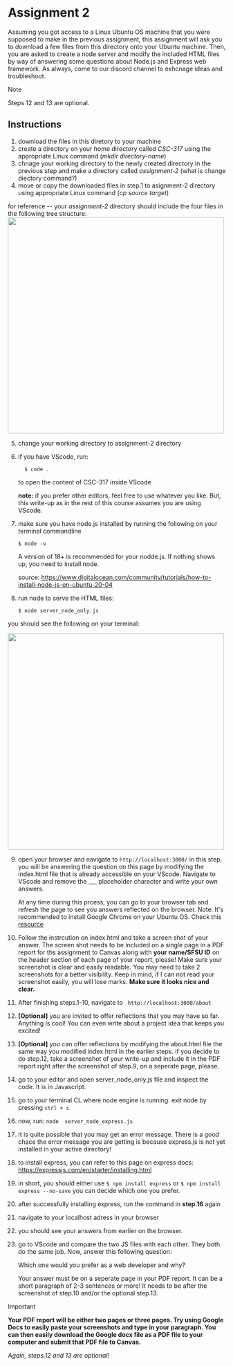 # Assignment 2
Assuming you got access to a Linux Ubuntu OS machine that you were supposed to make in the previous assignment, this assignment will ask you to download a few files from this directory onto your Ubuntu machine. Then, you are asked to create a node server and modify the included HTML files by way of answering some questions about Node.js and Express web framework. As always, come to our discord channel to exhcnage ideas and troubleshoot. 

> [!NOTE]
>  Steps 12 and 13 are optional.


## Instructions
1. download the files in this diretory to your machine
2. create a directory on your home directory called _CSC-317_ using the appropriate Linux command (_mkdir directory-name_)
3. chnage your working directory to the newly created directory in the previous step and make a directory called _assignment-2_  (what is change diectory command?)
4. move or copy the downloaded files in step.1 to asignment-2 directory using appropriate Linux command (_cp source target_)

for reference -- your _assignment-2_ directory should include the four files in the following tree structure:
     <img src="https://github.com/nina-mir/CSC317-assignments/blob/3531c552f276d66aa88291ac2bf03fb4f125d548/assignment-2/images/assignment-2-tree.png" width="500px">


5. change your working directory to assignment-2 directory
6. if you have VScode, run:
     ```
       $ code .
     ````
     to open the content of CSC-317 inside VScode
   
   **note:** if you prefer other editors, feel free to use whatever you like. But, this write-up as in the rest of this course assumes you are using VScode.
7. make sure you have node.js installed by running the following on your terminal commandline
   ```
   $ node -v
   ```
   A version of 18+ is recommended for your nodde.js. If nothing shows up, you need to install node.

   source: https://www.digitalocean.com/community/tutorials/how-to-install-node-js-on-ubuntu-20-04
8. run node to serve the HTML files:
   ```
   $ node server_node_only.js
   ```
you should see the following on your terminal: 

<img src="https://github.com/nina-mir/CSC317-assignments/blob/main/assignment-2/images/node-run.png" width="500px">

9. open your browser and navigate to ``` http://localhost:3000/ ```
in this step, you will be answering the question on this page by modifying the index.html file that is already accessible on your VScode.
Navigate to VScode and remove the ___ placeholder character and write your own answers.

     At any time during this prcess, you can go to your browser tab and refresh the page to see you answers reflected on the browser.
Note: It's recommended to install Google Chrome on your Ubuntu OS. Check this [resource](https://itsfoss.com/install-chrome-ubuntu/)

10. Follow the instrcution on index.html and take a screen shot of your answer. The screen shot needs to be included on a single page in a PDF report for ths assignment to Canvas along with **your name/SFSU ID** on the header section of each page of your report, please! Make sure your screenshot is clear and easily readable. You may need to take 2 screenshots for a better visibility. Keep in mind, if I can not read your screenshot easily, you will lose marks. **Make sure it looks nice and clear.**
11. After finishing steps.1-10, navigate to ``` http://localhost:3000/about```
12. **[Optional]** you are invited to offer reflections that you may have so far. Anything is cool! You can even write about a project idea that keeps you excited!
13. **[Optional]** you can offer reflections by modifying the about.html file the same way you modified index.html in the earlier steps.
     if you decide to do step.12, take a screenshot of your write-up and include it in the PDF report right after the screenshot of step.9, on a seperate page, please. 
15. go to your editor and open server_node_only.js file and inspect the code. It is in Javascript. 
16. go to your terminal CL where node engine is running. exit node by pressing ```ctrl + c```
17. now, run: ``` node  server_node_express.js ```
18. It is quite possible that you may get an error message. There is a good chace the error message you are getting is because express.js is not yet installed in your active directory!
19. to install express, you can refer to this page on express docs: https://expressjs.com/en/starter/installing.html
20. in short, you should either use ``` $ npm install express
``` or ``` $ npm install express --no-save ```
you can decide which one you prefer.
21. after successfully installing express, run the command in **step.16** again
22. navigate to your localhost adress in your browser
23. you should see your answers from earlier on the browser.
24. go to VScode and compare the two JS files with each other. They both do the same job. Now, answer this following question:

    Which one would you prefer as a web developer and why? 

    Your answer must be on a seperate page in your PDF report. It can be a short paragraph of 2-3 sentences or more! It needs to be after the screenshot of step.10 and/or the optional step.13.


> [!IMPORTANT]
> **Your PDF report will be either two pages or three pages. Try using Google Docs to easily paste your screenshots and type in your paragraph. You can then easily download the Google docx file as a PDF file to your computer and submit that PDF file to Canvas.**

_Again, steps.12 and 13 are optional!_
    



   
   
